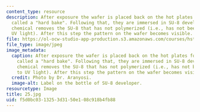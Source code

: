 ```yaml
---
content_type: resource
description: After exposure the wafer is placed back on the hot plates for a process
  called a "hard bake". Following that, they are immersed in SU-8 developer. This
  chemical removes the SU-8 that has not polymerized (i.e., has not been exposed to
  UV light). After this step the pattern on the wafer becomes visible.
file: https://ol-ocw-studio-app-production.s3.amazonaws.com/courses/hst-410j-projects-in-microscale-engineering-for-the-life-sciences-spring-2007/f5d0bc0313253d3150e108c918b4fb88_25.jpg
file_type: image/jpeg
image_metadata:
  caption: After exposure the wafer is placed back on the hot plates for a process
    called a "hard bake". Following that, they are immersed in SU-8 developer. This
    chemical removes the SU-8 that has not polymerized (i.e., has not been exposed
    to UV light). After this step the pattern on the wafer becomes visible.
  credit: Photo by Dr. Aranyosi.
  image-alt: Label on the bottle of SU-8 developer.
resourcetype: Image
title: 25.jpg
uid: f5d0bc03-1325-3d31-50e1-08c918b4fb88
---
```

